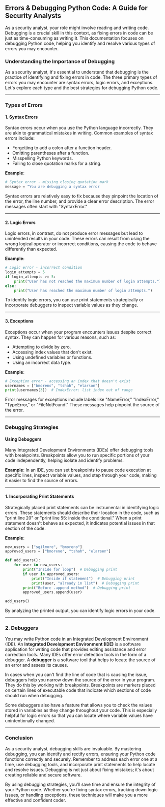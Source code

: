 ## **Errors & Debugging Python Code: A Guide for Security Analysts**

As a security analyst, your role might involve reading and writing code. Debugging is a crucial skill in this context, as fixing errors in code can be just as time-consuming as writing it. This documentation focuses on debugging Python code, helping you identify and resolve various types of errors you may encounter.

### **Understanding the Importance of Debugging**

As a security analyst, it's essential to understand that debugging is the practice of identifying and fixing errors in code. The three primary types of errors you may encounter are syntax errors, logic errors, and exceptions. Let's explore each type and the best strategies for debugging Python code.

----

### **Types of Errors**

#### **1. Syntax Errors**

Syntax errors occur when you use the Python language incorrectly. They are akin to grammatical mistakes in writing. Common examples of syntax errors include:

- Forgetting to add a colon after a function header.
- Omitting parentheses after a function.
- Misspelling Python keywords.
- Failing to close quotation marks for a string.

**Example:**

```python
# Syntax error - missing closing quotation mark
message = "You are debugging a syntax error
```

Syntax errors are relatively easy to fix because they pinpoint the location of the error, the line number, and provide a clear error description. The error messages often start with "SyntaxError."

---

#### **2. Logic Errors**

Logic errors, in contrast, do not produce error messages but lead to unintended results in your code. These errors can result from using the wrong logical operator or incorrect conditions, causing the code to behave differently than expected.

**Example:**

```python
# Logic error - incorrect condition
login_attempts = 5
if login_attempts >= 5:
    print("User has not reached the maximum number of login attempts.")
else:
    print("User has reached the maximum number of login attempts.")
```

To identify logic errors, you can use print statements strategically or incorporate debuggers to inspect variable values as they change.

---

#### **3. Exceptions**

Exceptions occur when your program encounters issues despite correct syntax. They can happen for various reasons, such as:

- Attempting to divide by zero.
- Accessing index values that don't exist.
- Using undefined variables or functions.
- Using an incorrect data type.

**Example:**

```python
# Exception error - accessing an index that doesn't exist
usernames = ["bmoreno", "tshah", "elarson"]
print(usernames[3])  # IndexError: list index out of range
```

Error messages for exceptions include labels like "NameError," "IndexError," "TypeError," or "FileNotFound." These messages help pinpoint the source of the error.

---

### **Debugging Strategies**

#### **Using Debuggers**

Many Integrated Development Environments (IDEs) offer debugging tools with breakpoints. Breakpoints allow you to run specific portions of your code independently, helping isolate and identify problems.

**Example:**
In an IDE, you can set breakpoints to pause code execution at specific lines, inspect variable values, and step through your code, making it easier to find the source of errors.

---

#### **1. Incorporating Print Statements**

Strategically placed print statements can be instrumental in identifying logic errors. These statements should describe their location in the code, such as "print line 20" or "print line 55: inside the conditional." When a print statement doesn't behave as expected, it indicates potential issues in that section of the code.

**Example:**

```python
new_users = ["sgilmore", "bmoreno"]
approved_users = ["bmoreno", "tshah", "elarson"]

def add_users():
    for user in new_users:
        print("Inside for loop")  # Debugging print
        if user in approved_users:
            print("Inside if statement")  # Debugging print
            print(user, "already in list")  # Debugging print
        print("Before .append method")  # Debugging print
        approved_users.append(user)

add_users()
```

By analyzing the printed output, you can identify logic errors in your code.

---

### **2. Debuggers**

You may write Python code in an Integrated Development Environment (IDE). An **Integrated Development Environment (IDE)** is a software application for writing code that provides editing assistance and error correction tools. Many IDEs offer error detection tools in the form of a debugger. A **debugger** is a software tool that helps to locate the source of an error and assess its causes.

In cases when you can't find the line of code that is causing the issue, debuggers help you narrow down the source of the error in your program. They do this by working with breakpoints. Breakpoints are markers placed on certain lines of executable code that indicate which sections of code should run when debugging.

Some debuggers also have a feature that allows you to check the values stored in variables as they change throughout your code. This is especially helpful for logic errors so that you can locate where variable values have unintentionally changed.



---

### **Conclusion**

As a security analyst, debugging skills are invaluable. By mastering debugging, you can identify and rectify errors, ensuring your Python code functions correctly and securely. Remember to address each error one at a time, use debugging tools, and incorporate print statements to help locate and resolve issues. Debugging is not just about fixing mistakes; it's about creating reliable and secure software.

By using debugging strategies, you'll save time and ensure the integrity of your Python code. Whether you're fixing syntax errors, tracking down logic issues, or handling exceptions, these techniques will make you a more effective and confident coder.
